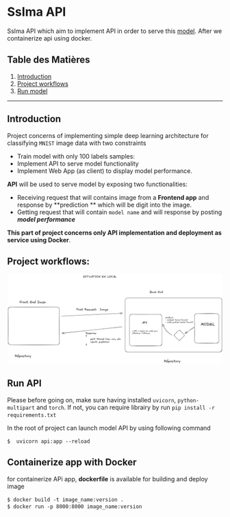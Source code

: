 # SsIma API
SsIma API which aim to implement API in order to serve this [model](). After we
containerize api using docker.

## Table des Matières

1. [Introduction](#introduction)
2. [Project workflows](#project-workflows)
3. [Run model](#run-api)

---

## Introduction
Project concerns of implementing simple deep learning architecture
for classifying ```MNIST``` image data with two constraints
- Train model with only 100 labels samples:
- Implement API to serve model functionality
- Implement Web App (as client) to display model performance.

**API** will be used to serve model by exposing two functionalities:
- Receiving request that will contains image from a **Frontend app** 
and response by **prediction ** which will be digit into the image.
- Getting request that will contain ```model name``` and will response
by posting ***model performance*** 

**This part of project concerns only API implementation and deployment as service
using Docker**.

## Project workflows:

![Alt Text](documentation/local_arch.png)



## Run API
Please before going on, make sure having installed ```uvicorn```, ```python-multipart``` and ```torch```.
If not, you can require librairy by run ```pip install -r requirements.txt```


In the root of project can launch model API by using following command

```shell
$  uvicorn api:app --reload
```

## Containerize app with Docker
for containerize APi app, **dockerfile** is available for building and deploy image

```shell
$ docker build -t image_name:version .
$ docker run -p 8000:8000 image_name:version
```

